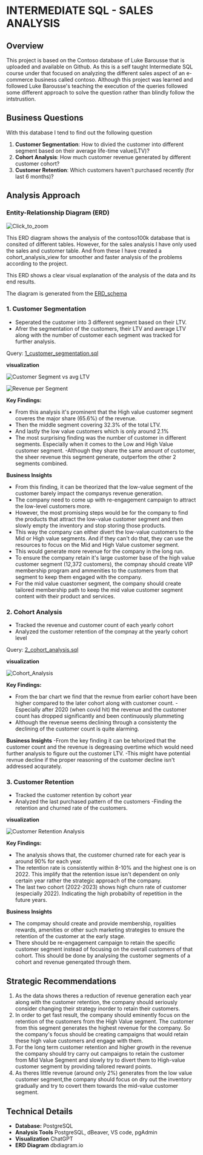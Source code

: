 # INTERMEDIATE SQL - SALES ANALYSIS

## Overview
This project is based on the Contoso database of Luke Barousse that is uploaded and available on Github. As this is a self taught Intermediate SQL course under that focused on analyzing the different sales aspect of an e-commerce business called contoso. Although this project was learned and followed Luke Barousse's teaching the execution of the queries followed some different approach to solve the question rather than blindly follow the intstrustion.

## Business Questions
With this database I tend to find out the following question 
 1. **Customer Segmentation**: How to divied the customer into different segment based on their average life-time value(LTV)? 
 2. **Cohort Analysis**: How much customer revenue generated by different customer cohort?
 3. **Customer Retention**: Which customers haven't purchased recently (for last 6 months)?

## Analysis Approach

### Entity-Relationship Diagram (ERD)
![Click_to_zoom](images/erd.svg)

This ERD diagram shows the analysis of the contoso100k database that is consited of different tables. However, for the sales analysis I have only used the sales and customer table. And from these I have created a cohort_analysis_view for smoother and faster analysis of the problems according to the project.

This ERD shows a clear visual explanation of the analysis of the data and its end results. 

The diagram is generated from the [ERD_schema](schema/erd%20dbml.sql)


### 1. Customer Segmentation
- Seperated the customer into 3 different segment based on their LTV.
- Afrer the segmentation of the customers, their LTV and average LTV along with the number of customer each segment was tracked for further analysis.

Query: [1_customer_segmentation.sql](/1_customer_segmentation.sql)

**visualization**

![Customer Segment vs avg LTV](/images/cohort_count%20and%20ltv.png)

![Revenue per Segment](/images/Revenue%20per%20segement.png)

**Key Findings:**
- From this analysis it's prominent that the High value customer segment coveres the major share (65.6%) of the revenue.
- Then the middle segment covering 32.3% of the total LTV.
- And lastly the low value customers which is only around 2.1%
- The most surprising finding was the number of customer in different segments. Especially when it comes to the Low and High Value customer segment.
-Although they share the same amount of customer, the sheer revenue this segment generate, outperfom the other 2 segments combined.

**Business Insights**
- From this finding, it can be theorized that the low-value segment of the customer barely impact the companys revenue generation.
- The company need to come up with re-engagement campaign to attract the low-level customers more. 
- However, the most promising steps would be for the company to find the products that attract the low-value customer segment and then slowly empty the inventory and stop storing those products.
- This way the company can either divert the low-value customers to the Mid or High value segments. And if they can't do that, they can use the resources to focus on the Mid and High Value customer segment.
- This would generate more revenue for the company in the long run.
- To ensure the company retain it's large customer base of the high value customer segment (12,372 customers), the compnay should create VIP membership program and ammenities to the customers from that segment to keep them engaged with the company.
- For the mid value cuastomer segment, the company should create tailored membership path to keep the mid value customer segment content with their product and services.

### 2. Cohort Analysis
- Tracked the revenue and customer count of each yearly cohort 
- Analyzed the customer retention of the compnay at the yearly cohort level

Query: [2_cohort_analysis.sql](/2_cohort_analysis.sql)

**visualization**

![Cohort_Analysis](/images/2_cohort_analysis.png)

 **Key Findings:** 
- From the bar chart we find that the revnue from earlier cohort have been higher compared to the later cohort along with customer count.
-Especially after 2020 (when covid hit) the revenue and the customer count has dropped significantly and been continuously plummeting
- Although the revenue seems declining through a consistenty the declining of the customer count is quite alarming.

**Business Insights**
-From the key finding it can be tehorized that the customer count and the revenue is degreasing overtime which would need further analysis to figure out the customer LTV.
-This might have potential revnue decline if the proper reasoning of the customer decline isn't addressed acqurately.

### 3. Customer Retention
- Tracked the customer retention by cohort year 
- Analyzed the last purchased pattern of the customers
-Finding the retention and churned rate of the customers.

**visualization**

![Customer Retention Analysis](/images/Customer%20Retention%20Analysis.png)

**Key Findings:**
- The analysis shows that, the customer churned rate for each year is around 90% for each year. 
- The retention rate is consistently within 8-10% and the highest one is on 2022. This implify that the retention issue isn't dependent on only certain year rather the strategic approach of the company.
- The last two cohort (2022-2023) shows high churn rate of customer (especially 2022). Indicating the high probabilty of repetition in the future years.

**Business Insights**
- The compmay should create and provide membership, royalities rewards, amenities or other such marketing strategies to ensure the retention of the customer at the early stage.
- There should be re-engagement campaign to retain the specific customer segment instead of focusing on the overall customers of that cohort. This should be done by analysing the customer segments of a cohort and revenue generqated through them.


## Strategic Recommendations 
1. As the data shows theres a reduction of revenue generation each year along with the customer retention, the company should seriously consider changing their strategy inorder to retain their customers.
2. In order to get fast result, the company should eminently focus on the retention of the customers from the High Value segment. The customer from this segment generates the highest revenue for the company. So the company's focus should be creating campaigns that would retain these high value customers and engage with them.
3. For the long term customer retention and higher growth in the revenue the company should try carry out campaigns to retain the customer from Mid Value Segment and slowly try to divert them to High-value customer segment by providing tailored reward points.
4. As theres little revenue (around only 2%) generates from the low value customer segment,the company should focus on dry out the inventory gradually and try to covert them towards the mid-value customer segment.

## Technical Details
- **Database:** PostgreSQL
- **Analysis Tools** PostgreSQL, dBeaver, VS code, pgAdmin
- **Visualization** ChatGPT
- **ERD Diagram** dbdiagram.io